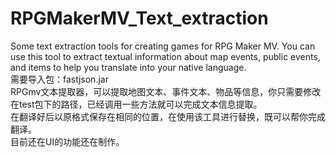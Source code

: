# RPGMakerMV_Text_extraction
Some text extraction tools for creating games for RPG Maker MV. You can use this tool to extract textual information about map events, public events, and items to help you translate into your native language.
<br>
需要导入包：fastjson.jar
<br>
RPGmv文本提取器，可以提取地图文本、事件文本、物品等信息，你只需要修改在test包下的路径，已经调用一些方法就可以完成文本信息提取。
<br>
在翻译好后以原格式保存在相同的位置，在使用该工具进行替换，既可以帮你完成翻译。
<br>
目前还在UI的功能还在制作。
